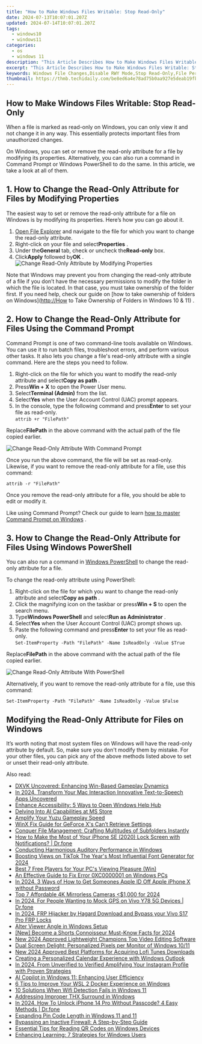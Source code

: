 ```yaml
---
title: "How to Make Windows Files Writable: Stop Read-Only"
date: 2024-07-13T10:07:01.207Z
updated: 2024-07-14T10:07:01.207Z
tags:
  - windows10
  - windows11
categories:
  - os
  - windows 11
description: "This Article Describes How to Make Windows Files Writable: Stop Read-Only"
excerpt: "This Article Describes How to Make Windows Files Writable: Stop Read-Only"
keywords: Windows File Changes,Disable RWY Mode,Stop Read-Only,File Permissions Update,Editing Files Access,Override Read-Only,Write Protect Remove
thumbnail: https://thmb.techidaily.com/be8ed6a4e78ad75b0aa927e5deab19fb5e1ff02b9f258c0a63e3b6ef48739db7.jpg
---
```


## How to Make Windows Files Writable: Stop Read-Only

 When a file is marked as read-only on Windows, you can only view it and not change it in any way. This essentially protects important files from unauthorized changes.

 On Windows, you can set or remove the read-only attribute for a file by modifying its properties. Alternatively, you can also run a command in Command Prompt or Windows PowerShell to do the same. In this article, we take a look at all of them.

## 1\. How to Change the Read-Only Attribute for Files by Modifying Properties

 The easiest way to set or remove the read-only attribute for a file on Windows is by modifying its properties. Here’s how you can go about it.

1. [Open File Explorer](https://www.makeuseof.com/windows-open-file-explorer/) and navigate to the file for which you want to change the read-only attribute.
2. Right-click on your file and select**Properties** .
3. Under the**General** tab, check or uncheck the**Read-only** box.
4. Click**Apply** followed by**OK** .  
![Change Read-Only Attribute by Modifying Properties](https://static1.makeuseofimages.com/wordpress/wp-content/uploads/2022/10/Change-Read-Only-Attribute-by-Modifying-Properties.jpg)

 Note that Windows may prevent you from changing the read-only attribute of a file if you don’t have the necessary permissions to modify the folder in which the file is located. In that case, you must take ownership of the folder first. If you need help, check our guide on [how to take ownership of folders on Windows](<http://How> to Take Ownership of Folders in Windows 10 & 11) .

## 2\. How to Change the Read-Only Attribute for Files Using the Command Prompt

 Command Prompt is one of two command-line tools available on Windows. You can use it to run batch files, troubleshoot errors, and perform various other tasks. It also lets you change a file's read-only attribute with a single command. Here are the steps you need to follow.

1. Right-click on the file for which you want to modify the read-only attribute and select**Copy as path** .
2. Press**Win + X** to open the Power User menu.
3. Select**Terminal (Admin)** from the list.
4. Select**Yes** when the User Account Control (UAC) prompt appears.
5. In the console, type the following command and press**Enter** to set your file as read-only.  
`attrib +r "FilePath"`

 Replace**FilePath** in the above command with the actual path of the file copied earlier.

![Change Read-Only Attribute With Command Prompt](https://static1.makeuseofimages.com/wordpress/wp-content/uploads/2022/10/Change-Read-Only-Attribute-With-Command-Prompt.jpg)

 Once you run the above command, the file will be set as read-only. Likewise, if you want to remove the read-only attribute for a file, use this command:

`attrib -r "FilePath"`

 Once you remove the read-only attribute for a file, you should be able to edit or modify it.

 Like using Command Prompt? Check our guide to learn [how to master Command Prompt on Windows](https://www.makeuseof.com/tag/windows-10-command-prompt-tips/) .

## 3\. How to Change the Read-Only Attribute for Files Using Windows PowerShell

 You can also run a command in [Windows PowerShell](https://www.makeuseof.com/what-is-windows-powershell/) to change the read-only attribute for a file.

To change the read-only attribute using PowerShell:

1. Right-click on the file for which you want to change the read-only attribute and select**Copy as path** .
2. Click the magnifying icon on the taskbar or press**Win + S** to open the search menu.
3. Type**Windows PowerShell** and select**Run as Administrator** .
4. Select**Yes** when the User Account Control (UAC) prompt shows up.
5. Paste the following command and press**Enter** to set your file as read-only.  
`Set-ItemProperty -Path "FilePath" -Name IsReadOnly -Value $True`

 Replace**FilePath** in the above command with the actual path of the file copied earlier.

![Change Read-Only Attribute With PowerShell](https://static1.makeuseofimages.com/wordpress/wp-content/uploads/2022/10/Change-Read-Only-Attribute-With-PowerShell.jpg)

 Alternatively, if you want to remove the read-only attribute for a file, use this command:

`Set-ItemProperty -Path "FilePath" -Name IsReadOnly -Value $False`

## Modifying the Read-Only Attribute for Files on Windows

 It’s worth noting that most system files on Windows will have the read-only attribute by default. So, make sure you don't modify them by mistake. For your other files, you can pick any of the above methods listed above to set or unset their read-only attribute.

<ins class="adsbygoogle"
     style="display:block"
     data-ad-format="autorelaxed"
     data-ad-client="ca-pub-7571918770474297"
     data-ad-slot="1223367746"></ins>



<ins class="adsbygoogle"
     style="display:block"
     data-ad-client="ca-pub-7571918770474297"
     data-ad-slot="8358498916"
     data-ad-format="auto"
     data-full-width-responsive="true"></ins>



<span class="atpl-alsoreadstyle">Also read:</span>
<div><ul>
<li><a href="https://win11.techidaily.com/dxvk-uncovered-enhancing-win-based-gameplay-dynamics/"><u>DXVK Uncovered: Enhancing Win-Based Gameplay Dynamics</u></a></li>
<li><a href="https://some-approaches.techidaily.com/in-2024-transform-your-mac-interaction-innovative-text-to-speech-apps-uncovered/"><u>In 2024, Transform Your Mac Interaction  Innovative Text-to-Speech Apps Uncovered</u></a></li>
<li><a href="https://win11.techidaily.com/enhance-accessibility-5-ways-to-open-windows-help-hub/"><u>Enhance Accessibility: 5 Ways to Open Windows Help Hub</u></a></li>
<li><a href="https://win11.techidaily.com/delving-into-ai-capabilities-at-ms-store/"><u>Delving Into AI Capabilities at MS Store</u></a></li>
<li><a href="https://win11.techidaily.com/amplify-your-yuzu-gameplay-speed/"><u>Amplify Your Yuzu Gameplay Speed</u></a></li>
<li><a href="https://win11.techidaily.com/winx-fix-guide-for-geforce-xs-cant-retrieve-settings/"><u>WinX Fix Guide for GeForce X's Can’t Retrieve Settings</u></a></li>
<li><a href="https://win11.techidaily.com/conquer-file-management-crafting-multitudes-of-subfolders-instantly/"><u>Conquer File Management: Crafting Multitudes of Subfolders Instantly</u></a></li>
<li><a href="https://iphone-unlock.techidaily.com/how-to-make-the-most-of-your-iphone-se-2020-lock-screen-with-notifications-drfone-by-drfone-ios/"><u>How to Make the Most of Your iPhone SE (2020) Lock Screen with Notifications? | Dr.fone</u></a></li>
<li><a href="https://win11.techidaily.com/conducting-harmonious-auditory-performance-in-windows/"><u>Conducting Harmonious Auditory Performance in Windows</u></a></li>
<li><a href="https://tiktok-video-recordings.techidaily.com/boosting-views-on-tiktok-the-years-most-influential-font-generator-for-2024/"><u>Boosting Views on TikTok  The Year's Most Influential Font Generator for 2024</u></a></li>
<li><a href="https://win11.techidaily.com/best-7-free-players-for-your-pcs-viewing-pleasure-win/"><u>Best 7 Free Players for Your PC's Viewing Pleasure (Win)</u></a></li>
<li><a href="https://win11.techidaily.com/an-effective-guide-to-fix-error-0xc0000001-on-windows-pcs/"><u>An Effective Guide to Fix Error 0XC0000001 on Windows PCs</u></a></li>
<li><a href="https://apple-account.techidaily.com/in-2024-3-ways-of-how-to-get-someones-apple-id-off-apple-iphone-x-without-password-by-drfone-ios/"><u>In 2024, 3 Ways of How to Get Someones Apple ID Off Apple iPhone X without Password</u></a></li>
<li><a href="https://some-guidance.techidaily.com/top-7-affordable-4k-mirrorless-cameras-(1000-for-2024/"><u>Top 7 Affordable 4K Mirrorless Cameras <$1,000 for 2024</u></a></li>
<li><a href="https://android-location.techidaily.com/in-2024-for-people-wanting-to-mock-gps-on-vivo-y78-5g-devices-drfone-by-drfone-virtual/"><u>In 2024, For People Wanting to Mock GPS on Vivo Y78 5G Devices | Dr.fone</u></a></li>
<li><a href="https://bypass-frp.techidaily.com/in-2024-frp-hijacker-by-hagard-download-and-bypass-your-vivo-s17-pro-frp-locks-by-drfone-android/"><u>In 2024, FRP Hijacker by Hagard Download and Bypass your Vivo S17 Pro FRP Locks</u></a></li>
<li><a href="https://win11.techidaily.com/alter-viewer-angle-in-windows-setup/"><u>Alter Viewer Angle in Windows Setup</u></a></li>
<li><a href="https://youtube-blog.techidaily.com/ecome-a-shorts-connoisseur-must-know-facts-for-2024/"><u>[New] Become a Shorts Connoisseur  Must-Know Facts for 2024</u></a></li>
<li><a href="https://ai-video-apps.techidaily.com/new-2024-approved-lightweight-champions-top-video-editing-software/"><u>New 2024 Approved Lightweight Champions Top Video Editing Software</u></a></li>
<li><a href="https://win11.techidaily.com/dual-screen-delight-personalized-pixels-per-monitor-of-windows-1011/"><u>Dual Screen Delight: Personalized Pixels per Monitor of Windows 10/11</u></a></li>
<li><a href="https://sound-tweaking.techidaily.com/new-2024-approved-best-platforms-for-acquiring-lofi-tunes-downloads/"><u>New 2024 Approved Best Platforms for Acquiring Lofi Tunes Downloads</u></a></li>
<li><a href="https://win11.techidaily.com/creating-a-personalized-calendar-experience-with-windows-outlook/"><u>Creating a Personalized Calendar Experience with Windows Outlook</u></a></li>
<li><a href="https://instagram-video-recordings.techidaily.com/in-2024-from-unverified-to-verified-amplifying-your-instagram-profile-with-proven-strategies/"><u>In 2024, From Unverified to Verified  Amplifying Your Instagram Profile with Proven Strategies</u></a></li>
<li><a href="https://win11.techidaily.com/ai-copilot-in-windows-11-enhancing-user-efficiency/"><u>AI Copilot in Windows 11: Enhancing User Efficiency</u></a></li>
<li><a href="https://win11.techidaily.com/6-tips-to-improve-your-wsl-2-docker-experience-on-windows/"><u>6 Tips to Improve Your WSL 2 Docker Experience on Windows</u></a></li>
<li><a href="https://win11.techidaily.com/10-solutions-when-wifi-detection-fails-in-windows-11/"><u>10 Solutions When Wifi Detection Fails in Windows 11</u></a></li>
<li><a href="https://win11.techidaily.com/addressing-improper-thx-surround-in-windows/"><u>Addressing Improper THX Surround in Windows</u></a></li>
<li><a href="https://iphone-unlock.techidaily.com/in-2024-how-to-unlock-iphone-14-pro-without-passcode-4-easy-methods-drfone-by-drfone-ios/"><u>In 2024, How To Unlock iPhone 14 Pro Without Passcode? 4 Easy Methods | Dr.fone</u></a></li>
<li><a href="https://win11.techidaily.com/expanding-pin-code-length-in-windows-11-and-11/"><u>Expanding Pin Code Length in Windows 11 and 11</u></a></li>
<li><a href="https://win11.techidaily.com/bypassing-an-inactive-firewall-a-step-by-step-guide/"><u>Bypassing an Inactive Firewall: A Step-by-Step Guide</u></a></li>
<li><a href="https://win11.techidaily.com/essential-tips-for-reading-qr-codes-on-windows-devices/"><u>Essential Tips for Reading QR Codes on Windows Devices</u></a></li>
<li><a href="https://win11.techidaily.com/enhancing-learning-7-strategies-for-windows-users/"><u>Enhancing Learning: 7 Strategies for Windows Users</u></a></li>
</ul></div>
